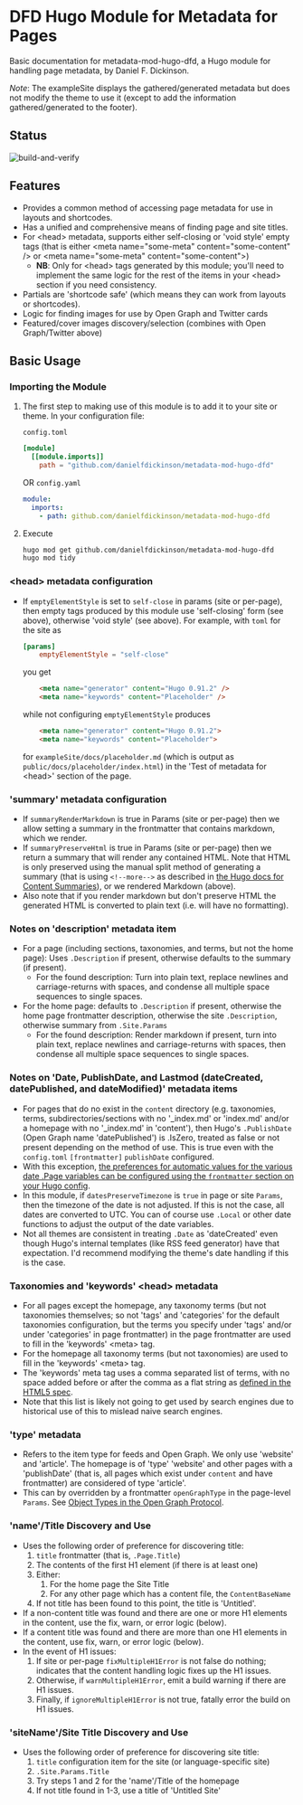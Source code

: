 # DFD Hugo Module for Metadata for Pages

Basic documentation for metadata-mod-hugo-dfd, a Hugo module for handling page metadata, by Daniel F. Dickinson.

_Note_: The exampleSite displays the gathered/generated metadata but does not modify the theme to use it (except to add the information gathered/generated to the footer).

## Status

![build-and-verify](https://github.com/danielfdickinson/metadata-mod-hugo-dfd/actions/workflows/build-and-verify.yml/badge.svg)

## Features

* Provides a common method of accessing page metadata for use in layouts and shortcodes.
* Has a unified and comprehensive means of finding page and site titles.
* For \<head> metadata, supports either self-closing or 'void style' empty tags (that is either \<meta name="some-meta" content="some-content" /> or \<meta name="some-meta" content="some-content">)
  * **NB**: Only for \<head> tags generated by this module; you'll need to implement the same logic for the rest of the items in your \<head> section if you need consistency.
* Partials are 'shortcode safe' (which means they can work from layouts or shortcodes).
* Logic for finding images for use by Open Graph and Twitter cards
* Featured/cover images discovery/selection (combines with Open Graph/Twitter above)

## Basic Usage

### Importing the Module

1. The first step to making use of this module is to add it to your site or theme.  In your configuration file:

   ``config.toml``
   ```toml
   [module]
     [[module.imports]]
       path = "github.com/danielfdickinson/metadata-mod-hugo-dfd"
   ```
   OR
   ``config.yaml``
   ```yaml
   module:
     imports:
       - path: github.com/danielfdickinson/metadata-mod-hugo-dfd
   ```
2. Execute
   ```bash
   hugo mod get github.com/danielfdickinson/metadata-mod-hugo-dfd
   hugo mod tidy
   ```

### \<head> metadata configuration

* If ``emptyElementStyle`` is set to ``self-close`` in params (site or per-page), then empty tags produced by this module use 'self-closing' form (see above), otherwise 'void style' (see above).
  For example, with ``toml`` for the site as
  ```toml
  [params]
      emptyElementStyle = "self-close"
  ```
  you get
  ```html
      <meta name="generator" content="Hugo 0.91.2" />
      <meta name="keywords" content="Placeholder" />
  ```
  while not configuring ``emptyElementStyle`` produces
  ```html
      <meta name="generator" content="Hugo 0.91.2">
      <meta name="keywords" content="Placeholder">
  ```
  for ``exampleSite/docs/placeholder.md`` (which is output as ``public/docs/placeholder/index.html``) in the 'Test of metadata for \<head>' section of the page.

### 'summary' metadata configuration

* If ``summaryRenderMarkdown`` is true in Params (site or per-page) then we allow setting a summary in the frontmatter that contains markdown, which we render.
* If ``summaryPreserveHtml`` is true in Params (site or per-page) then we return a summary that will render any contained HTML. Note that HTML is only preserved using the manual split method of generating a summary (that is using ``<!--more-->`` as described in [the Hugo docs for Content Summaries](https://gohugo.io/content-management/summaries)), or we rendered Markdown (above).
* Also note that if you render markdown but don't preserve HTML the generated HTML is converted to plain text (i.e. will have no formatting).

### Notes on 'description' metadata item

* For a page (including sections, taxonomies, and terms, but not the home page): Uses ``.Description`` if present, otherwise defaults to the summary (if present).
  * For the found description: Turn into plain text, replace newlines and carriage-returns with spaces, and condense all multiple space sequences to single spaces.
* For the home page: defaults to ``.Description`` if present, otherwise the home page frontmatter description, otherwise the site ``.Description``, otherwise summary from ``.Site.Params``
  * For the found description: Render markdown if present, turn into plain text, replace newlines and carriage-returns with spaces, then condense all multiple space sequences to single spaces.

### Notes on 'Date, PublishDate, and Lastmod (dateCreated, datePublished, and dateModified)' metadata items

* For pages that do no exist in the ``content`` directory (e.g. taxonomies, terms, subdirectories/sections with no '_index.md' or 'index.md' and/or a homepage with no '_index.md' in 'content'), then Hugo's ``.PublishDate`` (Open Graph name 'datePublished') is .IsZero, treated as false or not present depending on the method of use. This is true even with the ``config.toml`` ``[frontmatter]`` ``publishDate`` configured.
* With this exception, [the preferences for automatic values for the various date .Page variables can be configured using the ``frontmatter`` section on your Hugo config](https://gohugo.io/getting-started/configuration/#configure-dates).
* In this module, if ``datesPreserveTimezone`` is ``true`` in page or site ``Params``, then the timezone of the date is not adjusted. If this is not the case, all dates are converted to UTC. You can of course use ``.Local`` or other date functions to adjust the output of the date variables.
* Not all themes are consistent in treating ``.Date`` as 'dateCreated' even though Hugo's internal templates (like RSS feed generator) have that expectation. I'd recommend modifying the theme's date handling if this is the case.

### Taxonomies and 'keywords' \<head> metadata

* For all pages except the homepage, any taxonomy terms (but not taxonomies themselves; so not 'tags' and 'categories' for the default taxonomies configuration, but the terms you specify under 'tags' and/or under 'categories' in page frontmatter) in the page frontmatter are used to fill in the 'keywords' \<meta> tag.
* For the homepage all taxonomy terms (but not taxonomies) are used to fill in the 'keywords' \<meta> tag.
* The 'keywords' meta tag uses a comma separated list of terms, with no space added before or after the comma as a flat string as [defined in the HTML5 spec](https://html.spec.whatwg.org/multipage/semantics.html#standard-metadata-names).
* Note that this list is likely not going to get used by search engines due to historical use of this to mislead naive search engines.

### 'type' metadata

* Refers to the item type for feeds and Open Graph. We only use 'website' and 'article'. The homepage is of 'type' 'website' and other pages with a 'publishDate' (that is, all pages which exist under ``content`` and have frontmatter) are considered of type 'article'.
* This can by overridden by a frontmatter ``openGraphType`` in the page-level ``Params``. See [Object Types in the Open Graph Protocol](https://ogp.me/#types).

### 'name'/Title Discovery and Use

* Uses the following order of preference for discovering title:
  1. ``title`` frontmatter (that is, ``.Page.Title``)
  2. The contents of the first H1 element (if there is at least one)
  3. Either:
     1. For the home page the Site Title
     2. For any other page which has a content file, the ``ContentBaseName``
  4. If not title has been found to this point, the title is 'Untitled'.
* If a non-content title was found and there are one or more H1 elements in the content, use the fix, warn, or error logic (below).
* If a content title was found and there are more than one H1 elements in the content, use fix, warn, or error logic (below).
* In the event of H1 issues:
  1. If site or per-page ``fixMultipleH1Error`` is not false do nothing; indicates that the content handling logic fixes up the H1 issues.
  2. Otherwise, if ``warnMultipleH1Error``, emit a build warning if there are H1 issues.
  3. Finally, if ``ignoreMultipleH1Error`` is not true, fatally error the build on H1 issues.

### 'siteName'/Site Title Discovery and Use

* Uses the following order of preference for discovering site title:
  1. ``title`` configuration item for the site (or language-specific site)
  2. ``.Site.Params.Title``
  3. Try steps 1 and 2 for the 'name'/Title of the homepage
  4. If not title found in 1-3, use a title of 'Untitled Site'
